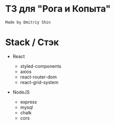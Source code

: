 # TЗ для "Рога и Копыта"
```Made by Dmitriy Shin```

# Stack / Стэк
- React
	- styled-components
	- axios
	- react-router-dom
	- react-grid-system

- NodeJS
	- express
	- mysql
	- chalk
	- cors
